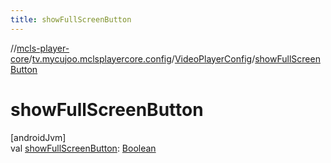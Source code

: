 ```yaml
---
title: showFullScreenButton
---
```

//[mcls-player-core](../../../index.html)/[tv.mycujoo.mclsplayercore.config](../index.html)/[VideoPlayerConfig](index.html)/[showFullScreenButton](show-full-screen-button.html)



# showFullScreenButton



[androidJvm]\
val [showFullScreenButton](show-full-screen-button.html): [Boolean](https://kotlinlang.org/api/latest/jvm/stdlib/kotlin/-boolean/index.html)




